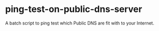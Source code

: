 # ping-test-on-public-dns-server
A batch script to ping test which Public DNS are fit with to your Internet.

